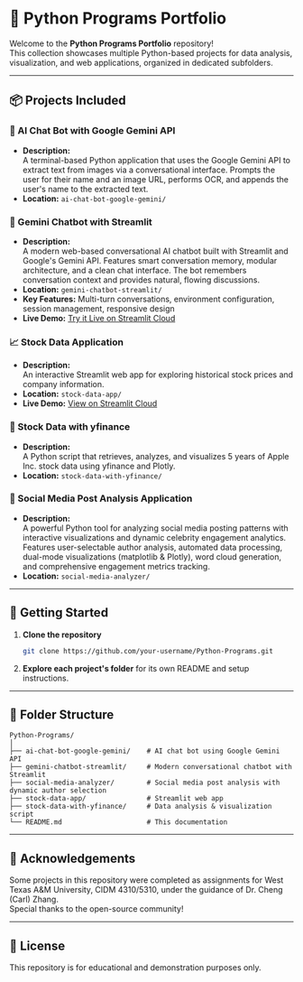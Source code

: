 # 🐍 Python Programs Portfolio

Welcome to the **Python Programs Portfolio** repository!  
This collection showcases multiple Python-based projects for data analysis, visualization, and web applications, organized in dedicated subfolders.

---

## 📦 Projects Included

### 🤖 AI Chat Bot with Google Gemini API

- **Description:**  
  A terminal-based Python application that uses the Google Gemini API to extract text from images via a conversational interface. Prompts the user for their name and an image URL, performs OCR, and appends the user's name to the extracted text.
- **Location:** `ai-chat-bot-google-gemini/`

### 🤖 Gemini Chatbot with Streamlit

- **Description:**  
  A modern web-based conversational AI chatbot built with Streamlit and Google's Gemini API. Features smart conversation memory, modular architecture, and a clean chat interface. The bot remembers conversation context and provides natural, flowing discussions.
- **Location:** `gemini-chatbot-streamlit/`
- **Key Features:** Multi-turn conversations, environment configuration, session management, responsive design
- **Live Demo:** [Try it Live on Streamlit Cloud](https://gemini-chatbot-app-btde8kwdrhhftiappiw9nky.streamlit.app/)

### 📈 Stock Data Application

- **Description:**  
  An interactive Streamlit web app for exploring historical stock prices and company information.
- **Location:** `stock-data-app/`
- **Live Demo:** [View on Streamlit Cloud](https://python-programs-v9puvb4eqw5cfalfr8qgdi.streamlit.app/)

### 🍏 Stock Data with yfinance

- **Description:**  
  A Python script that retrieves, analyzes, and visualizes 5 years of Apple Inc. stock data using yfinance and Plotly.
- **Location:** `stock-data-with-yfinance/`

### 📱 Social Media Post Analysis Application

- **Description:**  
  A powerful Python tool for analyzing social media posting patterns with interactive visualizations and dynamic celebrity engagement analytics. Features user-selectable author analysis, automated data processing, dual-mode visualizations (matplotlib & Plotly), word cloud generation, and comprehensive engagement metrics tracking.
- **Location:** `social-media-analyzer/`

---

## 🚀 Getting Started

1. **Clone the repository**
   ```bash
   git clone https://github.com/your-username/Python-Programs.git
   ```
2. **Explore each project's folder** for its own README and setup instructions.

---

## 📂 Folder Structure

```
Python-Programs/
│
├── ai-chat-bot-google-gemini/    # AI chat bot using Google Gemini API
├── gemini-chatbot-streamlit/     # Modern conversational chatbot with Streamlit
├── social-media-analyzer/        # Social media post analysis with dynamic author selection
├── stock-data-app/               # Streamlit web app
├── stock-data-with-yfinance/     # Data analysis & visualization script
└── README.md                     # This documentation
```

---

## 🙏 Acknowledgements

Some projects in this repository were completed as assignments for West Texas A&M University, CIDM 4310/5310, under the guidance of Dr. Cheng (Carl) Zhang.  
Special thanks to the open-source community!

---

## 📝 License

This repository is for educational and demonstration purposes only.
